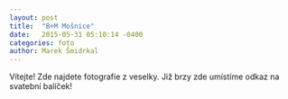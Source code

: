 ```yaml
---
layout: post
title:  "B+M Mošnice"
date:   2015-05-31 05:10:14 -0400
categories: foto
author: Marek Šmidrkal
---
```

<p>Vítejte! Zde najdete fotografie z veselky. Již brzy zde umístíme odkaz na svatební balíček!</p>
